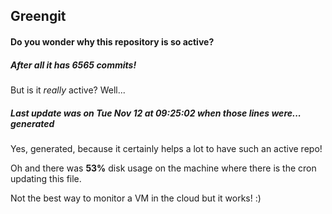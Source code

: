 ## Greengit

#### Do you wonder why this repository is so active?

##### After all it has 6565 commits!

But is it *really* active? Well...

##### Last update was on Tue Nov 12 at 09:25:02 when those lines were... generated

Yes, generated, because it certainly helps a lot to have such an active repo!

Oh and there was **53%** disk usage on the machine
where there is the cron updating this file.

Not the best way to monitor a VM in the cloud but it works! :)
